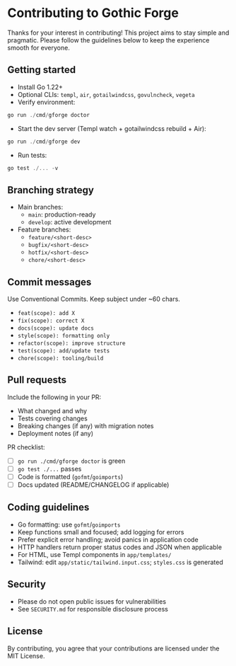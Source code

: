 # Contributing to Gothic Forge

Thanks for your interest in contributing! This project aims to stay simple and pragmatic. Please follow the guidelines below to keep the experience smooth for everyone.

## Getting started

- Install Go 1.22+
- Optional CLIs: `templ`, `air`, `gotailwindcss`, `govulncheck`, `vegeta`
- Verify environment:

```powershell
go run ./cmd/gforge doctor
```

- Start the dev server (Templ watch + gotailwindcss rebuild + Air):

```powershell
go run ./cmd/gforge dev
```

- Run tests:

```powershell
go test ./... -v
```

## Branching strategy

- Main branches:
  - `main`: production-ready
  - `develop`: active development
- Feature branches:
  - `feature/<short-desc>`
  - `bugfix/<short-desc>`
  - `hotfix/<short-desc>`
  - `chore/<short-desc>`

## Commit messages

Use Conventional Commits. Keep subject under ~60 chars.

- `feat(scope): add X`
- `fix(scope): correct X`
- `docs(scope): update docs`
- `style(scope): formatting only`
- `refactor(scope): improve structure`
- `test(scope): add/update tests`
- `chore(scope): tooling/build`

## Pull requests

Include the following in your PR:

- What changed and why
- Tests covering changes
- Breaking changes (if any) with migration notes
- Deployment notes (if any)

PR checklist:

- [ ] `go run ./cmd/gforge doctor` is green
- [ ] `go test ./...` passes
- [ ] Code is formatted (`gofmt`/`goimports`)
- [ ] Docs updated (README/CHANGELOG if applicable)

## Coding guidelines

- Go formatting: use `gofmt`/`goimports`
- Keep functions small and focused; add logging for errors
- Prefer explicit error handling; avoid panics in application code
- HTTP handlers return proper status codes and JSON when applicable
- For HTML, use Templ components in `app/templates/`
- Tailwind: edit `app/static/tailwind.input.css`; `styles.css` is generated

## Security

- Please do not open public issues for vulnerabilities
- See `SECURITY.md` for responsible disclosure process

## License

By contributing, you agree that your contributions are licensed under the MIT License.

